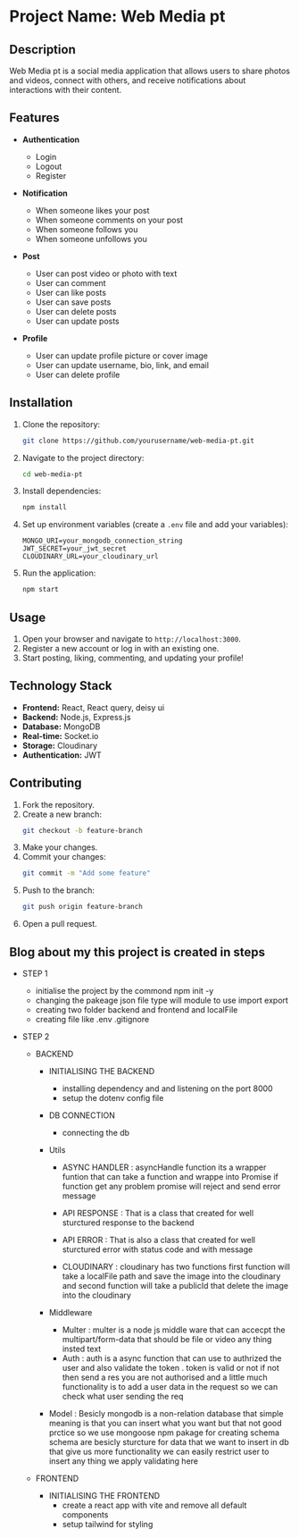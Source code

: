 # Project Name: Web Media pt

## Description

Web Media pt is a social media application that allows users to share photos and videos, connect with others, and receive notifications about interactions with their content.

## Features

- **Authentication**

  - Login
  - Logout
  - Register

- **Notification**

  - When someone likes your post
  - When someone comments on your post
  - When someone follows you
  - When someone unfollows you

- **Post**

  - User can post video or photo with text
  - User can comment
  - User can like posts
  - User can save posts
  - User can delete posts
  - User can update posts

- **Profile**
  - User can update profile picture or cover image
  - User can update username, bio, link, and email
  - User can delete profile

## Installation

1. Clone the repository:
   ```bash
   git clone https://github.com/yourusername/web-media-pt.git
   ```
2. Navigate to the project directory:
   ```bash
   cd web-media-pt
   ```
3. Install dependencies:
   ```bash
   npm install
   ```
4. Set up environment variables (create a `.env` file and add your variables):

   ```plaintext
   MONGO_URI=your_mongodb_connection_string
   JWT_SECRET=your_jwt_secret
   CLOUDINARY_URL=your_cloudinary_url
   ```

5. Run the application:
   ```bash
   npm start
   ```

## Usage

1. Open your browser and navigate to `http://localhost:3000`.
2. Register a new account or log in with an existing one.
3. Start posting, liking, commenting, and updating your profile!

## Technology Stack

- **Frontend:** React, React query, deisy ui
- **Backend:** Node.js, Express.js
- **Database:** MongoDB
- **Real-time:** Socket.io
- **Storage:** Cloudinary
- **Authentication:** JWT

## Contributing

1. Fork the repository.
2. Create a new branch:
   ```bash
   git checkout -b feature-branch
   ```
3. Make your changes.
4. Commit your changes:
   ```bash
   git commit -m "Add some feature"
   ```
5. Push to the branch:
   ```bash
   git push origin feature-branch
   ```
6. Open a pull request.

## Blog about my this project is created in steps

- STEP 1

  - initialise the project by the commond npm init -y
  - changing the pakeage json file type will module to use import export
  - creating two folder backend and frontend and localFile
  - creating file like .env .gitignore

- STEP 2

  - BACKEND

    - INITIALISING THE BACKEND
      - installing dependency and and listening on the port 8000
      - setup the dotenv config file
    - DB CONNECTION
      - connecting the db
    - Utils

      - ASYNC HANDLER : asyncHandle function its a wrapper funtion that can take a function and wrappe into Promise if function get any problem promise will reject and send error message

      - API RESPONSE : That is a class that created for well sturctured response to the backend

      - API ERROR : That is also a class that created for well sturctured error with status code and with message

      - CLOUDINARY : cloudinary has two functions first function will take a localFile path and save the image into the cloudinary and second function will take a publicId that delete the image into the cloudinary

    - Middleware

      - Multer : multer is a node js middle ware that can accecpt the multipart/form-data that should be file or video any thing insted text
      - Auth : auth is a async function that can use to authrized the user and also validate the token . token is valid or not if not then send a res you are not authorised and a little much functionality is to add a user data in the request so we can check what user sending the req

    - Model : Besicly mongodb is a non-relation database that simple meaning is that you can insert what you want but that not good prctice so we use mongoose npm pakage for creating schema
      schema are besicly sturcture for data that we want to insert in db that give us more functionality we can easily restrict user to insert any thing we apply validating here

  - FRONTEND
    - INITIALISING THE FRONTEND
      - create a react app with vite and remove all default components
      - setup tailwind for styling

